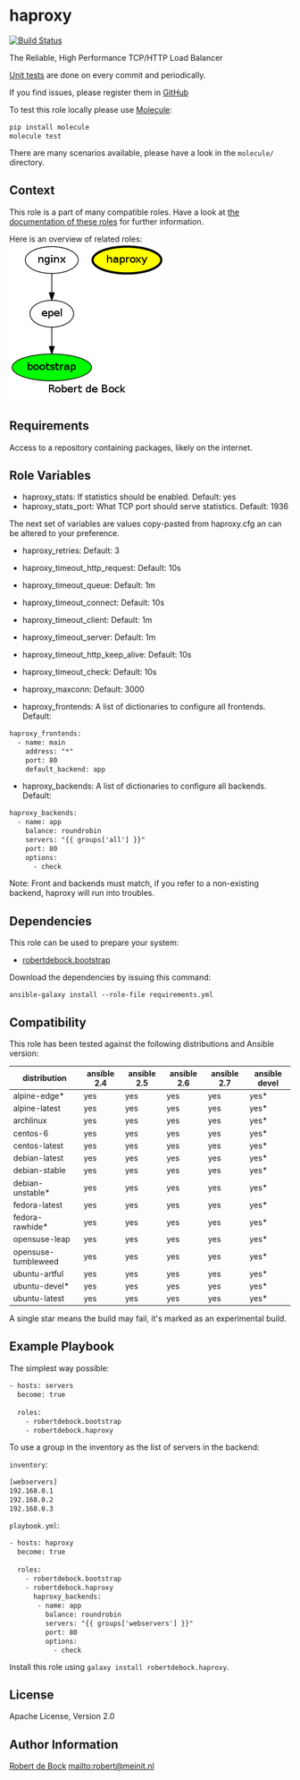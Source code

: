 haproxy
=========

[![Build Status](https://travis-ci.org/robertdebock/ansible-role-haproxy.svg?branch=master)](https://travis-ci.org/robertdebock/ansible-role-haproxy)

The Reliable, High Performance TCP/HTTP Load Balancer

[Unit tests](https://travis-ci.org/robertdebock/ansible-role-haproxy) are done on every commit and periodically.

If you find issues, please register them in [GitHub](https://github.com/robertdebock/ansible-role-haproxy/issues)

To test this role locally please use [Molecule](https://github.com/metacloud/molecule):
```
pip install molecule
molecule test
```
There are many scenarios available, please have a look in the `molecule/` directory.

Context
-------
This role is a part of many compatible roles. Have a look at [the documentation of these roles](https://robertdebock.nl/) for further information.

Here is an overview of related roles:
![dependencies](https://raw.githubusercontent.com/robertdebock/drawings/artifacts/haproxy.png "Dependency")

Requirements
------------

Access to a repository containing packages, likely on the internet.

Role Variables
--------------

-   haproxy_stats: If statistics should be enabled. Default: yes
-   haproxy_stats_port: What TCP port should serve statistics. Default: 1936

The next set of variables are values copy-pasted from haproxy.cfg an can be altered to your preference.
-   haproxy_retries: Default: 3
-   haproxy_timeout_http_request: Default: 10s
-   haproxy_timeout_queue: Default: 1m
-   haproxy_timeout_connect: Default: 10s
-   haproxy_timeout_client: Default: 1m
-   haproxy_timeout_server: Default: 1m
-   haproxy_timeout_http_keep_alive: Default: 10s
-   haproxy_timeout_check: Default: 10s
-   haproxy_maxconn: Default: 3000

-   haproxy_frontends: A list of dictionaries to configure all frontends. Default:
```
haproxy_frontends:
  - name: main
    address: "*"
    port: 80
    default_backend: app
```

-   haproxy_backends: A list of dictionaries to configure all backends. Default:
```
haproxy_backends:
  - name: app
    balance: roundrobin
    servers: "{{ groups['all'] }}"
    port: 80
    options:
      - check
```

Note: Front and backends must match, if you refer to a non-existing backend, haproxy will run into troubles.

Dependencies
------------

This role can be used to prepare your system:

-   [robertdebock.bootstrap](https://travis-ci.org/robertdebock/ansible-role-bootstrap)

Download the dependencies by issuing this command:
```
ansible-galaxy install --role-file requirements.yml
```

Compatibility
-------------

This role has been tested against the following distributions and Ansible version:

|distribution|ansible 2.4|ansible 2.5|ansible 2.6|ansible 2.7|ansible devel|
|------------|-----------|-----------|-----------|-----------|-------------|
|alpine-edge*|yes|yes|yes|yes|yes*|
|alpine-latest|yes|yes|yes|yes|yes*|
|archlinux|yes|yes|yes|yes|yes*|
|centos-6|yes|yes|yes|yes|yes*|
|centos-latest|yes|yes|yes|yes|yes*|
|debian-latest|yes|yes|yes|yes|yes*|
|debian-stable|yes|yes|yes|yes|yes*|
|debian-unstable*|yes|yes|yes|yes|yes*|
|fedora-latest|yes|yes|yes|yes|yes*|
|fedora-rawhide*|yes|yes|yes|yes|yes*|
|opensuse-leap|yes|yes|yes|yes|yes*|
|opensuse-tumbleweed|yes|yes|yes|yes|yes*|
|ubuntu-artful|yes|yes|yes|yes|yes*|
|ubuntu-devel*|yes|yes|yes|yes|yes*|
|ubuntu-latest|yes|yes|yes|yes|yes*|

A single star means the build may fail, it's marked as an experimental build.

Example Playbook
----------------

The simplest way possible:
```
- hosts: servers
  become: true

  roles:
    - robertdebock.bootstrap
    - robertdebock.haproxy
```

To use a group in the inventory as the list of servers in the backend:

`inventory`:
```
[webservers]
192.168.0.1
192.168.0.2
192.168.0.3
```

`playbook.yml`:
```
- hosts: haproxy
  become: true

  roles:
    - robertdebock.bootstrap
    - robertdebock.haproxy
      haproxy_backends:
       - name: app
         balance: roundrobin
         servers: "{{ groups['webservers'] }}"
         port: 80
         options:
           - check
```

Install this role using `galaxy install robertdebock.haproxy`.

License
-------

Apache License, Version 2.0

Author Information
------------------

[Robert de Bock](https://robertdebock.nl/) <mailto:robert@meinit.nl>
